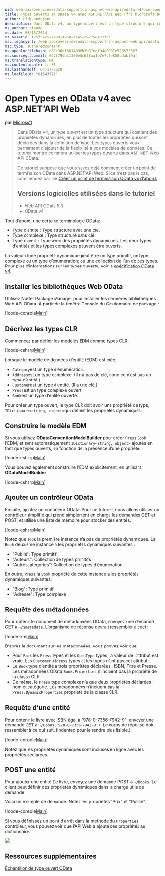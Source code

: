 ```yaml
---
uid: web-api/overview/odata-support-in-aspnet-web-api/odata-v4/use-open-types-in-odata-v4
title: Types ouverts en OData v4 avec ASP.NET’API Web (fr) Microsoft Docs
author: rick-anderson
description: Dans OData v4, un type ouvert est un type structuré qui contient des propriétés dynamiques, en plus de toutes les propriétés qui sont déclarées dans la définition de type. Ouvrir…
ms.author: riande
ms.date: 09/15/2014
ms.assetid: f25f5ac5-4800-4950-abe5-c97750a27fc6
msc.legacyurl: /web-api/overview/odata-support-in-aspnet-web-api/odata-v4/use-open-types-in-odata-v4
msc.type: authoredcontent
ms.openlocfilehash: d63c96df6614896b3b67eef94a8907e528572567
ms.sourcegitcommit: 022f79dbc1350e0c6ffaa1e7e7c6e850cdabf9af
ms.translationtype: MT
ms.contentlocale: fr-FR
ms.lasthandoff: 04/17/2020
ms.locfileid: "81543728"
---
```

# <a name="open-types-in-odata-v4-with-aspnet-web-api"></a>Open Types en OData v4 avec ASP.NET’API Web

par [Microsoft](https://github.com/microsoft)

> Dans OData v4, un *type ouvert* est un type structuré qui contient des propriétés dynamiques, en plus de toutes les propriétés qui sont déclarées dans la définition de type. Les types ouverts vous permettent d’ajouter de la flexibilité à vos modèles de données. Ce tutoriel montre comment utiliser les types ouverts dans ASP.NET Web API OData.
> 
> Ce tutoriel suppose que vous savez déjà comment créer un point de terminaison OData dans ASP.NET’API Web. Si ce n’est pas le cas, commencez par lire [Créer un point de terminaison OData v4 d’abord.](create-an-odata-v4-endpoint.md)
> 
> ## <a name="software-versions-used-in-the-tutorial"></a>Versions logicielles utilisées dans le tutoriel
> 
> 
> - Web API OData 5.3
> - OData v4

Tout d’abord, une certaine terminologie OData:

- Type d’entité : Type structuré avec une clé.
- Type complexe : Type structuré sans clé.
- Type ouvert : Type avec des propriétés dynamiques. Les deux types d’entités et les types complexes peuvent être ouverts.

La valeur d’une propriété dynamique peut être un type primitif, un type complexe ou un type d’énumération; ou une collection de l’un de ces types. Pour plus d’informations sur les types ouverts, voir la [spécification OData v4](http://www.odata.org/documentation/odata-version-4-0/).

## <a name="install-the-web-odata-libraries"></a>Installer les bibliothèques Web OData

Utilisez NuGet Package Manager pour installer les dernières bibliothèques Web API OData. À partir de la fenêtre Console du Gestionnaire de package :

[!code-console[Main](use-open-types-in-odata-v4/samples/sample1.cmd)]

## <a name="define-the-clr-types"></a>Décrivez les types CLR

Commencez par définir les modèles EDM comme types CLR.

[!code-csharp[Main](use-open-types-in-odata-v4/samples/sample2.cs)]

Lorsque le modèle de données d’entité (EDM) est créé,

- `Category`est un type d’énumération.
- `Address`est un type complexe. (Il n’a pas de clé, donc ce n’est pas un type d’entité.)
- `Customer`est un type d’entité. (Il a une clé.)
- `Press`est un type complexe ouvert.
- `Book`est un type d’entité ouverte.

Pour créer un type ouvert, le type CLR doit avoir une propriété de type, `IDictionary<string, object>`qui détient les propriétés dynamiques.

## <a name="build-the-edm-model"></a>Construire le modèle EDM

Si vous utilisez **ODataConventionModelBuilder** pour créer `Press` `Book` l’EDM, et sont automatiquement `IDictionary<string, object>` ajoutés en tant que types ouverts, en fonction de la présence d’une propriété.

[!code-csharp[Main](use-open-types-in-odata-v4/samples/sample3.cs)]

Vous pouvez également construire l’EDM explicitement, en utilisant **ODataModelBuilder**.

[!code-csharp[Main](use-open-types-in-odata-v4/samples/sample4.cs)]

## <a name="add-an-odata-controller"></a>Ajouter un contrôleur OData

Ensuite, ajoutez un contrôleur OData. Pour ce tutoriel, nous allons utiliser un contrôleur simplifié qui prend simplement en charge les demandes GET et POST, et utilise une liste de mémoire pour stocker des entités.

[!code-csharp[Main](use-open-types-in-odata-v4/samples/sample5.cs)]

Notez que `Book` la première instance n’a pas de propriétés dynamiques. La `Book` deuxième instance a les propriétés dynamiques suivantes :

- "Publié": Type primitif
- "Auteurs": Collection de types primitifs
- "Autrescategories": Collection de types d’énumération.

En outre, `Press` la `Book` propriété de cette instance a les propriétés dynamiques suivantes:

- "Blog": Type primitif
- "Adresse": Type complexe

## <a name="query-the-metadata"></a>Requête des métadonnées

Pour obtenir le document de métadonnées OData, envoyez une demande GET à `~/$metadata`. L’organisme de réponse devrait ressembler à ceci :

[!code-xml[Main](use-open-types-in-odata-v4/samples/sample6.xml?highlight=5,21)]

D’après le document sur les métadonnées, vous pouvez voir que :

- Pour `Book` les `Press` types et les `OpenType` types, la valeur de l’attribut est vraie. Les `Customer` `Address` types et les types n’ont pas cet attribut.
- Le `Book` type d’entité a trois propriétés déclarées : ISBN, Titre et Presse. Les métadonnées OData `Book.Properties` n’incluent pas la propriété de la classe CLR.
- De même, le `Press` type complexe n’a que deux propriétés déclarées : nom et catégorie. Les métadonnées n’incluent pas la `Press.DynamicProperties` propriété de la classe CLR.

## <a name="query-an-entity"></a>Requête d’une entité

Pour obtenir le livre avec ISBN égal à "978-0-7356-7942-9", envoyer une demande GET à `~/Books('978-0-7356-7942-9')`. Le corps de réponse doit ressembler à ce qui suit. (Indented pour le rendre plus lisible.)

[!code-console[Main](use-open-types-in-odata-v4/samples/sample7.cmd?highlight=8-13,15-23)]

Notez que les propriétés dynamiques sont incluses en ligne avec les propriétés déclarées.

## <a name="post-an-entity"></a>POST une entité

Pour ajouter une entité De livre, envoyez une demande POST à `~/Books`. Le client peut définir des propriétés dynamiques dans la charge utile de demande.

Voici un exemple de demande. Notez les propriétés "Prix" et "Publié".

[!code-console[Main](use-open-types-in-odata-v4/samples/sample8.cmd?highlight=10)]

Si vous définissez un point d’arrêt dans la méthode du `Properties` contrôleur, vous pouvez voir que l’API Web a ajouté ces propriétés au dictionnaire.

![](use-open-types-in-odata-v4/_static/image1.png)

## <a name="additional-resources"></a>Ressources supplémentaires

[Échantillon de type ouvert OData](http://aspnet.codeplex.com/sourcecontrol/latest#Samples/WebApi/OData/v4/ODataOpenTypeSample/ReadMe.txt)

